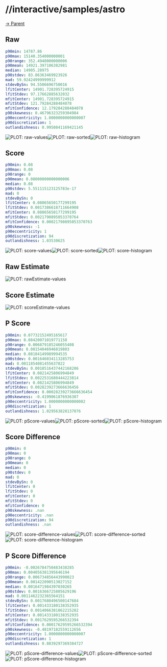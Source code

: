 
# //interactive/samples/astro

[→ Parent](../..)


## Raw


```yaml
p90min: 14787.86
p90max: 15140.354000000001
p90range: 352.4940000000006
p90mean: 14921.397106382981
median: 14905.28975
p90stdev: 83.86363469923926
mad: 59.92424999999912
stdevBySn: 94.5506696750016
lfitCenter: 14901.728395724915
lfitStdev: 97.17662885632032
mfitCenter: 14901.728395724915
mfitStdev: 121.79284288484078
mfitConfidence: 12.179284288484078
p90skewness: 0.46796323259304984
p90eccentricity: 1.0000000000000007
p90discretization: 1
outlandishness: 0.9950841169421145

```

![PLOT: raw-values](./raw/values.svg)![PLOT: raw-sorted](./raw/sorted.svg)![PLOT: raw-histogram](./raw/histogram.svg)
## Score


```yaml
p90min: 0.08
p90max: 0.08
p90range: 0
p90mean: 0.08000000000000006
median: 0.08
p90stdev: 5.551115123125783e-17
mad: 0
stdevBySn: 0
lfitCenter: 0.08065650177299195
lfitStdev: 0.0017386618711664908
mfitCenter: 0.08065650177299195
mfitStdev: 0.0021790895053370764
mfitConfidence: 0.00021790895053370763
p90skewness: -1
p90eccentricity: 1
p90discretization: 94
outlandishness: 1.03530625

```

![PLOT: score-values](./score/values.svg)![PLOT: score-sorted](./score/sorted.svg)![PLOT: score-histogram](./score/histogram.svg)
## Raw Estimate

![PLOT: rawEstimate-values](./rawEstimate/values.svg)
## Score Estimate

![PLOT: scoreEstimate-values](./scoreEstimate/values.svg)
## P Score


```yaml
p90min: 0.07732152495165617
p90max: 0.08420071019771158
p90range: 0.006879185246055408
p90mean: 0.08154046946819803
median: 0.08184149989994535
p90stdev: 0.001646034113285753
mad: 0.0011854081455637822
stdevBySn: 0.0018516437442168286
lfitCenter: 0.0821425806994849
lfitStdev: 0.0022531680444223814
mfitCenter: 0.0821425806994849
mfitStdev: 0.0028239273666636456
mfitConfidence: 0.00028239273666636454
p90skewness: -0.4199061876936307
p90eccentricity: 1.0000000000000002
p90discretization: 1
outlandishness: 1.029563828137076

```

![PLOT: pScore-values](./pScore/values.svg)![PLOT: pScore-sorted](./pScore/sorted.svg)![PLOT: pScore-histogram](./pScore/histogram.svg)
## Score Difference


```yaml
p90min: 0
p90max: 0
p90range: 0
p90mean: 0
median: 0
p90stdev: 0
mad: 0
stdevBySn: 0
lfitCenter: 0
lfitStdev: 0
mfitCenter: 0
mfitStdev: 0
mfitConfidence: 0
p90skewness: .nan
p90eccentricity: .nan
p90discretization: 94
outlandishness: .nan

```

![PLOT: score-difference-values](./score-difference/values.svg)![PLOT: score-difference-sorted](./score-difference/sorted.svg)![PLOT: score-difference-histogram](./score-difference/histogram.svg)
## P Score Difference


```yaml
p90min: -0.0026784750483438285
p90max: 0.004056381395646194
p90range: 0.006734856443990023
p90mean: 0.001422090513027152
median: 0.0016471984397030265
p90stdev: 0.0016366725805629196
mad: 0.0011462232365564151
stdevBySn: 0.0017680496500147684
lfitCenter: 0.001433180138352935
lfitStdev: 0.0014066381862215282
mfitCenter: 0.001433180138352935
mfitStdev: 0.0017629595266532394
mfitConfidence: 0.00017629595266532394
p90skewness: -0.48197182559112656
p90eccentricity: 1.0000000000000007
p90discretization: 1
outlandishness: 0.8839297369384727

```

![PLOT: pScore-difference-values](./pScore-difference/values.svg)![PLOT: pScore-difference-sorted](./pScore-difference/sorted.svg)![PLOT: pScore-difference-histogram](./pScore-difference/histogram.svg)